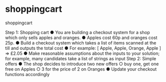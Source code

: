 # shoppingcart
shoppingcart

Step 1: Shopping cart
● You are building a checkout system for a shop which only sells apples and
oranges.
● Apples cost 60p and oranges cost 25p.
● Build a checkout system which takes a list of items scanned at the till and outputs
the total cost
● For example: [ Apple, Apple, Orange, Apple ] => £2.05
● Make reasonable assumptions about the inputs to your solution; for example, many
candidates take a list of strings as input
Step 2: Simple offers
● The shop decides to introduce two new offers
○ buy one, get one free on Apples
○ 3 for the price of 2 on Oranges
● Update your checkout functions accordingly
